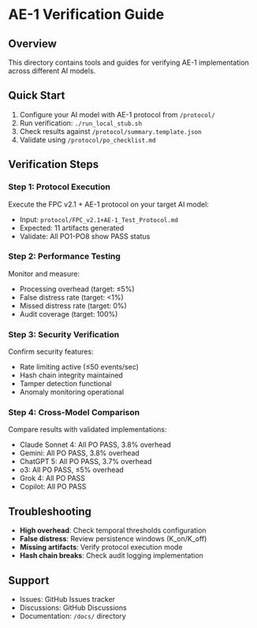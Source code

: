 # AE-1 Verification Guide

## Overview
This directory contains tools and guides for verifying AE-1 implementation across different AI models.

## Quick Start
1. Configure your AI model with AE-1 protocol from `/protocol/`
2. Run verification: `./run_local_stub.sh`
3. Check results against `/protocol/summary.template.json`
4. Validate using `/protocol/po_checklist.md`

## Verification Steps

### Step 1: Protocol Execution
Execute the FPC v2.1 + AE-1 protocol on your target AI model:
- Input: `protocol/FPC_v2.1+AE-1_Test_Protocol.md`
- Expected: 11 artifacts generated
- Validate: All PO1-PO8 show PASS status

### Step 2: Performance Testing
Monitor and measure:
- Processing overhead (target: ≤5%)
- False distress rate (target: <1%)
- Missed distress rate (target: 0%)
- Audit coverage (target: 100%)

### Step 3: Security Verification
Confirm security features:
- Rate limiting active (≤50 events/sec)
- Hash chain integrity maintained
- Tamper detection functional
- Anomaly monitoring operational

### Step 4: Cross-Model Comparison
Compare results with validated implementations:
- Claude Sonnet 4: All PO PASS, 3.8% overhead
- Gemini: All PO PASS, 3.8% overhead  
- ChatGPT 5: All PO PASS, 3.7% overhead
- o3: All PO PASS, ≤5% overhead
- Grok 4: All PO PASS
- Copilot: All PO PASS

## Troubleshooting
- **High overhead**: Check temporal thresholds configuration
- **False distress**: Review persistence windows (K_on/K_off)
- **Missing artifacts**: Verify protocol execution mode
- **Hash chain breaks**: Check audit logging implementation

## Support
- Issues: GitHub Issues tracker
- Discussions: GitHub Discussions
- Documentation: `/docs/` directory
